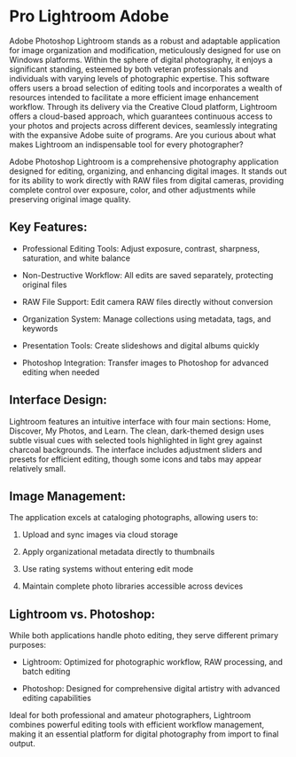 # Pro Lightroom Adobe 
Adobe Photoshop Lightroom stands as a robust and adaptable application for image organization and modification, meticulously designed for use on Windows platforms. Within the sphere of digital photography, it enjoys a significant standing, esteemed by both veteran professionals and individuals with varying levels of photographic expertise. This software offers users a broad selection of editing tools and incorporates a wealth of resources intended to facilitate a more efficient image enhancement workflow. Through its delivery via the Creative Cloud platform, Lightroom offers a cloud-based approach, which guarantees continuous access to your photos and projects across different devices, seamlessly integrating with the expansive Adobe suite of programs. Are you curious about what makes Lightroom an indispensable tool for every photographer?


Adobe Photoshop Lightroom is a comprehensive photography application designed for editing, organizing, and enhancing digital images. It stands out for its ability to work directly with RAW files from digital cameras, providing complete control over exposure, color, and other adjustments while preserving original image quality.

## Key Features:

- Professional Editing Tools: Adjust exposure, contrast, sharpness, saturation, and white balance

- Non-Destructive Workflow: All edits are saved separately, protecting original files

- RAW File Support: Edit camera RAW files directly without conversion

- Organization System: Manage collections using metadata, tags, and keywords

- Presentation Tools: Create slideshows and digital albums quickly

- Photoshop Integration: Transfer images to Photoshop for advanced editing when needed

## Interface Design:
Lightroom features an intuitive interface with four main sections: Home, Discover, My Photos, and Learn. The clean, dark-themed design uses subtle visual cues with selected tools highlighted in light grey against charcoal backgrounds. The interface includes adjustment sliders and presets for efficient editing, though some icons and tabs may appear relatively small.

## Image Management:
The application excels at cataloging photographs, allowing users to:

1. Upload and sync images via cloud storage

2. Apply organizational metadata directly to thumbnails

3. Use rating systems without entering edit mode

4. Maintain complete photo libraries accessible across devices

## Lightroom vs. Photoshop:
While both applications handle photo editing, they serve different primary purposes:

- Lightroom: Optimized for photographic workflow, RAW processing, and batch editing

- Photoshop: Designed for comprehensive digital artistry with advanced editing capabilities

Ideal for both professional and amateur photographers, Lightroom combines powerful editing tools with efficient workflow management, making it an essential platform for digital photography from import to final output.
